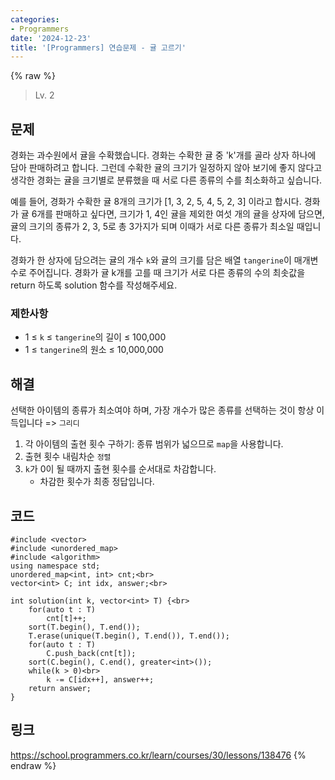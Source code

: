 ```yaml
---
categories:
- Programmers
date: '2024-12-23'
title: '[Programmers] 연습문제 - 귤 고르기'
---
```


{% raw %}
> Lv. 2<br>

## 문제
경화는 과수원에서 귤을 수확했습니다. 경화는 수확한 귤 중 'k'개를 골라 상자 하나에 담아 판매하려고 합니다. 그런데 수확한 귤의 크기가 일정하지 않아 보기에 좋지 않다고 생각한 경화는 귤을 크기별로 분류했을 때 서로 다른 종류의 수를 최소화하고 싶습니다.

예를 들어, 경화가 수확한 귤 8개의 크기가 [1, 3, 2, 5, 4, 5, 2, 3] 이라고 합시다. 경화가 귤 6개를 판매하고 싶다면, 크기가 1, 4인 귤을 제외한 여섯 개의 귤을 상자에 담으면, 귤의 크기의 종류가 2, 3, 5로 총 3가지가 되며 이때가 서로 다른 종류가 최소일 때입니다.

경화가 한 상자에 담으려는 귤의 개수  `k`와 귤의 크기를 담은 배열  `tangerine`이 매개변수로 주어집니다. 경화가 귤 k개를 고를 때 크기가 서로 다른 종류의 수의 최솟값을 return 하도록 solution 함수를 작성해주세요.

### 제한사항
-   1 ≤  `k`  ≤  `tangerine`의 길이 ≤ 100,000
-   1 ≤  `tangerine`의 원소 ≤ 10,000,000

## 해결
선택한 아이템의 종류가 최소여야 하며, 가장 개수가 많은 종류를 선택하는 것이 항상 이득입니다 => `그리디`<br>
1. 각 아이템의 출현 횟수 구하기: 종류 범위가 넓으므로 `map`을 사용합니다.
2. 출현 횟수 내림차순 `정렬`
3. `k`가 0이 될 때까지 출현 횟수를 순서대로 차감합니다.
	- 차감한 횟수가 최종 정답입니다.

## 코드
```
#include <vector>
#include <unordered_map>
#include <algorithm>
using namespace std;
unordered_map<int, int> cnt;<br>
vector<int> C; int idx, answer;<br>

int solution(int k, vector<int> T) {<br>
    for(auto t : T)
        cnt[t]++;
    sort(T.begin(), T.end());
	T.erase(unique(T.begin(), T.end()), T.end());
    for(auto t : T)
        C.push_back(cnt[t]);
    sort(C.begin(), C.end(), greater<int>());
    while(k > 0)<br>
        k -= C[idx++], answer++;
    return answer;
}
```

## 링크
https://school.programmers.co.kr/learn/courses/30/lessons/138476
{% endraw %}